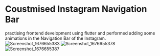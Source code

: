 # Coustmised Instagram Navigation Bar

practising frontend development using flutter and performed adding some animations in the Navigation Bar of the Instagram.
![Screenshot_1676655383](https://user-images.githubusercontent.com/94116777/219731331-7e483855-6715-4dc8-b382-c45c1123bb25.png)
![Screenshot_1676655378](https://user-images.githubusercontent.com/94116777/219731225-61215fab-bd69-46ba-a87e-a8f2f95466e3.png)
![Screenshot_1676655387](https://user-images.githubusercontent.com/94116777/219731424-594addbf-58f5-4eb9-bafb-151141fa6711.png)

